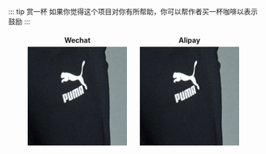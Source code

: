 ::: tip 赏一杯
如果你觉得这个项目对你有所帮助，你可以帮作者买一杯咖啡以表示鼓励
:::

<div align="center">
  <table border="0" style="width: 90%; text-align: center; border-collapse: collapse;table-layout: fixed; border-collapse: separate; display: table;">
    <tbody>
      <tr>
        <th style="width: 50%; border: none;">Wechat</th>
        <th style="width: 50%; border: none;">Alipay</th>
      </tr>
      <tr style="background: none;">
        <td style="padding-top: 0; width: 50%; border: none; background-color: none;">
          <img src="./images/wechat.png" width="200" height="200"/>
        </td>
        <td style="padding-top: 0; width: 50%; border: none; background: none;">
          <img src="./images/wechat.png" width="200" height="200"/>
        </td>
      </tr>
    </tbody>
  </table>
</div>


